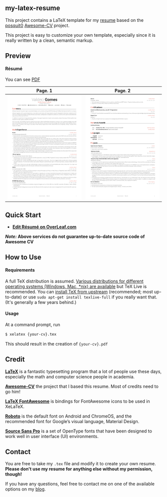 ## my-latex-resume

This project contains a LaTeX template for my [resume](https://valde.ci/resume/valdeci-resume.pdf) based on 
the [posquit0](https://github.com/posquit0) [Awesome-CV](https://github.com/coderade/my-latex-resume) project.

This project is easy to customize your own template, especially since it is really written by a clean,
semantic markup.


## Preview

#### Résumé

You can see [PDF](https://valde.ci/resume/valdeci-resume.pdf)

| Page. 1 | Page. 2 |
|:---:|:---:|
| [![Résumé](https://raw.githubusercontent.com/coderade/my-latex-resume/master/examples/resume-0.png)](https://valde.ci/resume/valdeci-resume.pdf)  | [![Résumé](https://raw.githubusercontent.com/coderade/my-latex-resume/master/examples/resume-1.png)](https://valde.ci/resume/valdeci-resume.pdf) |


## Quick Start

* [**Edit Résumé on OverLeaf.com**](https://www.overleaf.com/latex/templates/awesome-cv/tvmzpvdjfqxp)

**_Note:_ Above services do not guarantee up-to-date source code of Awesome CV**


## How to Use

#### Requirements

A full TeX distribution is assumed.  [Various distributions for different operating systems (Windows, Mac, \*nix) are available](http://tex.stackexchange.com/q/55437) but TeX Live is recommended.
You can [install TeX from upstream](http://tex.stackexchange.com/q/1092) (recommended; most up-to-date) or use `sudo apt-get install texlive-full` if you really want that.  (It's generally a few years behind.)

#### Usage

At a command prompt, run

```bash
$ xelatex {your-cv}.tex
```

This should result in the creation of ``{your-cv}.pdf``


## Credit

[**LaTeX**](http://www.latex-project.org) is a fantastic typesetting program that a lot of people use these days, especially the math and computer science people in academia.

[**Awesome-CV**](https://github.com/coderade/my-latex-resume) the project that I based this resume. Most of credits need to go him!

[**LaTeX FontAwesome**](https://github.com/furl/latex-fontawesome) is bindings for FontAwesome icons to be used in XeLaTeX.

[**Roboto**](https://github.com/google/roboto) is the default font on Android and ChromeOS, and the recommended font for Google’s visual language, Material Design.

[**Source Sans Pro**](https://github.com/adobe-fonts/source-sans-pro) is a set of OpenType fonts that have been designed to work well in user interface (UI) environments.


## Contact

You are free to take my `.tex` file and modify it to create your own resume. **Please don't use my resume for anything 
else without my permission, though!**

If you have any questions, feel free to contact me on one of the available options on my [blog](https://valde.ci/).
